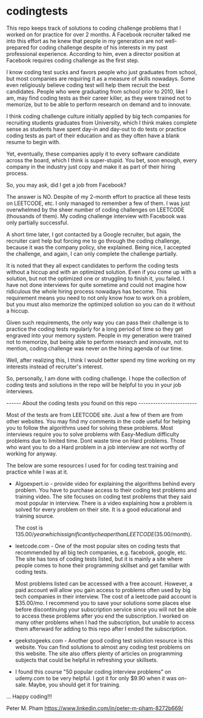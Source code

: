 # codingtests

This repo keeps track of solutions to coding challenge problems that I worked on for practice for over 2 months.
A Facebook recruiter talked me into this effort as he knew that people in my generation are not well-prepared for coding 
challenge despite of his interests in my past professional experience. According to him, even a director position 
at Facebook requires coding challenge as the first step.

I know coding test sucks and favors people who just graduates from school, but most companies are requiring it as a 
measure of skills nowadays. Some even religiously believe coding test will help them recruit the best candidates. 
People who were graduating from school prior to 2010, like I am, may find coding tests as their career killer, 
as they were trained not to memorize, but to be able to perform research on demand and to innovate. 

I think coding challenge culture initially applied by big tech companies for recruiting students graduates from University, 
which I think makes complete sense as students have spent day-in and day-out to do tests or practice coding tests as 
part of their education and as they often have a blank resume to begin with.

Yet, eventually, these companies apply it to every software candidate across the board, which I think is super-stupid. 
You bet, soon enough, every company in the industry just copy and make it as part of their hiring process.

So, you may ask, did I get a job from Facebook? 

The answer is NO. Despite of my 2-month effort to practice all these tests on LEETCODE, etc. I only managed to remember a 
few of them. I was just overwhelmed by the sheer number of coding challenges on LEETCODE (thousands of them). My coding 
challenge interview with Facebook was only partially successful.

A short time later, I got contacted by a Google recruiter, but again, the recruiter cant help but forcing me to go through 
the coding challenge, because it was the company policy, she explained. Being nice, I accepted the challenge, and again, 
I can only complete the challenge partially. 

It is noted that they all expect candidates to perform the coding tests without a hiccup and with an optimized solution. 
Even if you come up with a solution, but not the optimized one or struggling to finish it, you failed. I have not done 
interviews for quite sometime and could not imagine how ridiculous the whole hiring process nowadays has become. This 
requirement means you need to not only know how to work on a problem, but you must also memorize the optimized solution 
so you can do it without a hiccup. 

Given such requirements, the only way you can pass their challenge is to practice the coding tests regularly for a long 
period of time so they get engraved into your memory system. People in my generation were trained not to memorize, but 
being able to perform research and innovate, not to mention, coding challenge was never on the hiring agenda of our time.

Well, after realizing this, I think I would better spend my time working on my interests instead of recruiter's interest.

So, personally, I am done with coding challenge. I hope the collection of coding tests and solutions in the repo will be 
helpful to you in your job interviews.


------  About the coding tests you found on this repo ------------------------

Most of the tests are from LEETCODE site. Just a few of them are from other websites. You
may find my comments in the code useful for helping you to follow the algorithms used for
solving these problems. Most interviews require you to solve problems with Easy-Medium 
difficulty problems due to limited time. Dont waste time on Hard problems. Those who want
you to do a Hard problem in a job interview are not worthy of working for anyway.

The below are some resources I used for for coding test training and practice while I was
at it.

- Algoexpert.io - provide video for explaining the algorithms behind every problem.
    You have to purchase access to their coding test problems and training video.
    The site focuses on coding test problems that they said most popular in interview.
    There is a video explaining how a problem is solved for every problem on their site.
    It is a good educational and training source. 

    The cost is $135.00/year which is significantly cheaper than LEETCODE ($35.00/month).

- leetcode.com - One of the most popular sites on coding tests that recommended by all big
    tech companies, e.g. facebook, google, etc.  The site has tons of coding tests listed,
    but it is mainly a site where people comes to hone their programming skillset and get
    familiar with coding tests.

    Most problems listed can be accessed with a free account. However, a paid account will
    allow you gain access to problems often used by big tech companies in their interview.
    The cost of a leetcode paid account is $35.00/mo. I recommend you to save your solutions some
    places else before discontinuing your subscription service since you will not be able 
    to access these problems after you end the subscription. I worked on many other problems when 
    I had the subscription, but unable to access them afterward for adding to this repo after I 
    ended the subscription.

- geekstogeeks.com - Another good coding test solution resource is this website. You can find 
    solutions to almost any coding test problems on this website. The site also offers plenty 
    of articles on programming subjects that could be helpful in refreshing your skillsets.

- I found this course "50 popular coding interview problems" on udemy.com to be very helpful. 
  I got it for only $9.90 when it was on-sale. Maybe, you should get it for training.
  
... Happy coding!!!

Peter M. Pham
https://www.linkedin.com/in/peter-m-pham-8272b669/




  

 




 



  






 




